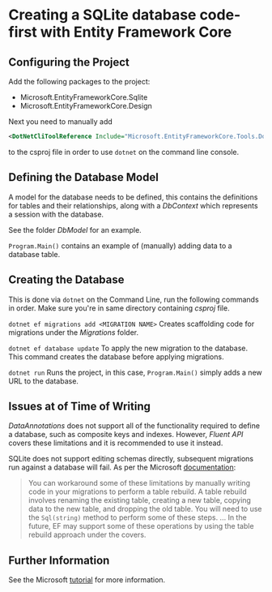 # Creating a SQLite database code-first with Entity Framework Core

## Configuring the Project
Add the following packages to the project:
- Microsoft.EntityFrameworkCore.Sqlite
- Microsoft.EntityFrameworkCore.Design

Next you need to manually add
``` xml
<DotNetCliToolReference Include="Microsoft.EntityFrameworkCore.Tools.DotNet" Version="2.0.2" />
```
to the csproj file in order to use `dotnet` on the command line console.

## Defining the Database Model
A model for the database needs to be defined, this contains the definitions for tables and their relationships, along with a *DbContext* which represents a session with the database.

See the folder *DbModel* for an example.

`Program.Main()` contains an example of (manually) adding data to a database table.

## Creating the Database
This is done via `dotnet` on the Command Line, run the following commands in order.
Make sure you're in same directory containing *csproj* file.

`dotnet ef migrations add <MIGRATION NAME>`
Creates scaffolding code for migrations under the *Migrations* folder.

`dotnet ef database update`
To apply the new migration to the database. This command creates the database before applying migrations.

`dotnet run`
Runs the project, in this case, `Program.Main()` simply adds a new URL to the database.

## Issues at of Time of Writing
*DataAnnotations* does not support all of the functionality required to define a database, such as composite keys and indexes.
However, *Fluent API*  covers these limitations and it is recommended to use it instead.

SQLite does not support editing schemas directly, subsequent migrations run against a database will fail. As per the Microsoft [documentation](https://docs.microsoft.com/en-us/ef/core/providers/sqlite/limitations#migrations-limitations-workaround):

> You can workaround some of these limitations by manually writing code in your migrations to perform a table rebuild. A table rebuild involves renaming the existing table, creating a new table, copying data to the new table, and dropping the old table. You will need to use the `Sql(string)` method to perform some of these steps.
...
In the future, EF may support some of these operations by using the table rebuild approach under the covers.

## Further Information
See the Microsoft [tutorial](https://docs.microsoft.com/en-us/ef/core/get-started/netcore/new-db-sqlite) for more information.

